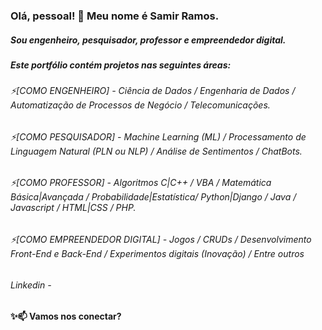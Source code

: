 ### Olá, pessoal! 👋 Meu nome é Samir Ramos. 


##### Sou engenheiro, pesquisador, professor e empreendedor digital.
##### Este portfólio contém projetos nas seguintes áreas:
###### ⚡[COMO ENGENHEIRO] - Ciência de Dados / Engenharia de Dados / Automatização de Processos de Negócio / Telecomunicações.
###### ⚡[COMO PESQUISADOR] - Machine Learning (ML) / Processamento de Linguagem Natural (PLN ou NLP) / Análise de Sentimentos / ChatBots.
###### ⚡[COMO PROFESSOR] - Algoritmos C|C++ / VBA / Matemática Básica|Avançada / Probabilidade|Estatística/ Python|Django / Java / Javascript / HTML|CSS / PHP.
###### ⚡[COMO EMPREENDEDOR DIGITAL] - Jogos / CRUDs / Desenvolvimento Front-End  e Back-End / Experimentos digitais (Inovação) / Entre outros

###### Linkedin - 

#### ✨📫 Vamos nos conectar?


<!--
**samoliverramos/samoliverramos** is a ✨ _special_ ✨ repository because its `README.md` (this file) appears on your GitHub profile.

Here are some ideas to get you started:

### 🔭 I’m currently working on ...
- 🌱 I’m currently learning ...
- 👯 I’m looking to collaborate on ...
- 🤔 I’m looking for help with ...
- 💬 Ask me about ...
- 📫 How to reach me: ...
- 😄 Pronouns: ...
- ⚡ Fun fact: ...
-->
